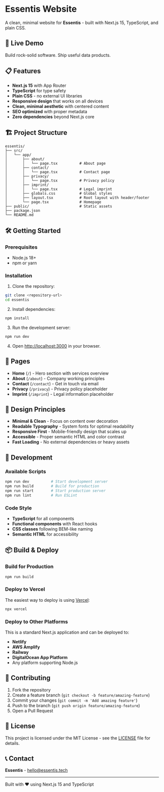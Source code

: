 # Essentis Website

A clean, minimal website for **Essentis** - built with Next.js 15, TypeScript, and plain CSS.

## 🚀 Live Demo

Build rock-solid software. Ship useful data products.

## 📋 Features

- **Next.js 15** with App Router
- **TypeScript** for type safety
- **Plain CSS** - no external UI libraries
- **Responsive design** that works on all devices
- **Clean, minimal aesthetic** with centered content
- **SEO optimized** with proper metadata
- **Zero dependencies** beyond Next.js core

## 🏗️ Project Structure

```
essentis/
├── src/
│   └── app/
│       ├── about/
│       │   └── page.tsx          # About page
│       ├── contact/
│       │   └── page.tsx          # Contact page
│       ├── privacy/
│       │   └── page.tsx          # Privacy policy
│       ├── imprint/
│       │   └── page.tsx          # Legal imprint
│       ├── globals.css           # Global styles
│       ├── layout.tsx            # Root layout with header/footer
│       └── page.tsx              # Homepage
├── public/                       # Static assets
├── package.json
└── README.md
```

## 🛠️ Getting Started

### Prerequisites

- Node.js 18+ 
- npm or yarn

### Installation

1. Clone the repository:
```bash
git clone <repository-url>
cd essentis
```

2. Install dependencies:
```bash
npm install
```

3. Run the development server:
```bash
npm run dev
```

4. Open [http://localhost:3000](http://localhost:3000) in your browser.

## 📱 Pages

- **Home** (`/`) - Hero section with services overview
- **About** (`/about`) - Company working principles
- **Contact** (`/contact`) - Get in touch via email
- **Privacy** (`/privacy`) - Privacy policy placeholder
- **Imprint** (`/imprint`) - Legal information placeholder

## 🎨 Design Principles

- **Minimal & Clean** - Focus on content over decoration
- **Readable Typography** - System fonts for optimal readability
- **Responsive First** - Mobile-friendly design that scales up
- **Accessible** - Proper semantic HTML and color contrast
- **Fast Loading** - No external dependencies or heavy assets

## 🔧 Development

### Available Scripts

```bash
npm run dev          # Start development server
npm run build        # Build for production
npm run start        # Start production server
npm run lint         # Run ESLint
```

### Code Style

- **TypeScript** for all components
- **Functional components** with React hooks
- **CSS classes** following BEM-like naming
- **Semantic HTML** for accessibility

## 📦 Build & Deploy

### Build for Production

```bash
npm run build
```

### Deploy to Vercel

The easiest way to deploy is using [Vercel](https://vercel.com/):

```bash
npx vercel
```

### Deploy to Other Platforms

This is a standard Next.js application and can be deployed to:
- **Netlify**
- **AWS Amplify** 
- **Railway**
- **DigitalOcean App Platform**
- Any platform supporting Node.js

## 🤝 Contributing

1. Fork the repository
2. Create a feature branch (`git checkout -b feature/amazing-feature`)
3. Commit your changes (`git commit -m 'Add amazing feature'`)
4. Push to the branch (`git push origin feature/amazing-feature`)
5. Open a Pull Request

## 📄 License

This project is licensed under the MIT License - see the [LICENSE](LICENSE) file for details.

## 📞 Contact

**Essentis** - [hello@essentis.tech](mailto:hello@essentis.tech)

---

Built with ❤️ using Next.js 15 and TypeScript